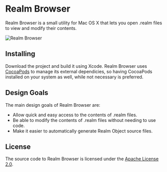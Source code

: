 # Realm Browser
Realm Browser is a small utility for Mac OS X that lets you open .realm files to view and modify their contents.

![Realm Browser](https://raw.github.com/realm/realm-browser/master/screenshot.jpg)

## Installing
Download the project and build it using Xcode. Realm Browser uses [CocoaPods](https://cocoapods.org) to manage its external dependicies, so having CocoaPods installed on your system as well, while not necessary is preferred.

## Design Goals
The main design goals of Realm Browser are:
* Allow quick and easy access to the contents of .realm files.
* Be able to modify the contents of .realm files without needing to use code.
* Make it easier to automatically generate Realm Object source files.

## License
The source code to Realm Browser is licensed under the [Apache License 2.0](http://www.apache.org/licenses/LICENSE-2.0).
